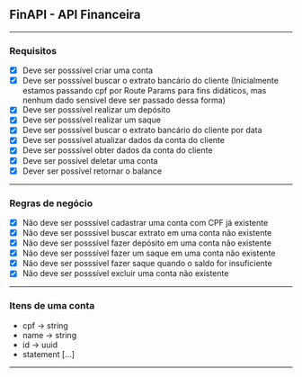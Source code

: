 ## FinAPI - API Financeira

---

### Requisitos

- [x] Deve ser posssível criar uma conta
- [x] Deve ser posssível buscar o extrato bancário do cliente (Inicialmente estamos passando cpf por Route Params para fins didáticos, mas nenhum dado sensível deve ser passado dessa forma)
- [x] Deve ser posssível realizar um depósito
- [x] Deve ser posssível realizar um saque
- [x] Deve ser posssível buscar o extrato bancário do cliente por data
- [x] Deve ser posssível atualizar dados da conta do cliente
- [x] Deve ser posssível obter dados da conta do cliente
- [x] Deve ser possível deletar uma conta
- [x] Dever ser possível retornar o balance

---

### Regras de negócio

- [x] Não deve ser posssível cadastrar uma conta com CPF já existente
- [x] Não deve ser posssível buscar extrato em uma conta não existente
- [x] Não deve ser posssível fazer depósito em uma conta não existente
- [x] Não deve ser posssível fazer um saque em uma conta não existente
- [x] Não deve ser posssível fazer saque quando o saldo for insuficiente
- [x] Não deve ser posssível excluir uma conta não existente

___

### Itens de uma conta

- cpf -> string
- name -> string
- id -> uuid
- statement [...]

---